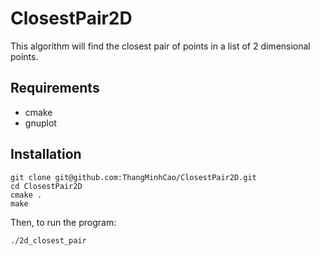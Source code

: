 # ClosestPair2D
This algorithm will find the closest pair of points in a list of 2 dimensional points.

## Requirements

  - cmake
  - gnuplot

## Installation

    git clone git@github.com:ThangMinhCao/ClosestPair2D.git
    cd ClosestPair2D
    cmake .
    make

  Then, to run the program:

    ./2d_closest_pair
